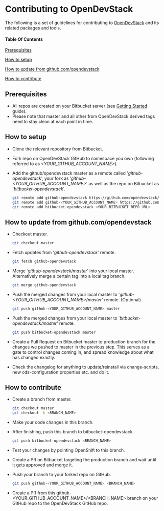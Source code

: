 # Contributing to OpenDevStack

The following is a set of guidelines for contributing to [OpenDevStack](https://github.com/opendevstack) and its related packages and tools.  

#### Table Of Contents

[Prerequisites](#prerequisites)

[How to setup](#how-to-setup)

[How to update from github.com/opendevstack](#how-to-update-from-github.com/opendevstack)

[How to contribute](#how-to-contribute)




## Prerequisites
* All repos are created on your Bitbucket server (see [Getting Started](https://github.com/opendevstack) guide).
* Please note that master and all other from OpenDevStack derived tags need to stay clean at each point in time.



## How to setup

* Clone the relevant repository from Bitbucket.

* Fork repo on OpenDevStack GitHub to namespace you own (following referred to as *<YOUR_GITHUB_ACCOUNT_NAME>*).

* Add the github/opendevstack master as a remote called '*github-opendevstack*', your fork as '*github-<YOUR_GITHUB_ACCOUNT_NAME>*' as well as the repo on Bitbucket as '*bitbucket-opendevstack*'.
  ```sh
  git remote add github-opendevstack https://github.com/opendevstack/<REPO_NAME>.git
  git remote add github-<YOUR_GITHUB_ACCOUNT_NAME> https://github.com/<YOUR_GITHUB_ACCOUNT_NAME>/<REPO_NAME>.git
  git remote add bitbucket-opendevstack <YOUR_BITBUCKET_REPO_URL>
  ```



## How to update from github.com/opendevstack

* Checkout master.
  ```sh
  git checkout master
  ```

* Fetch updates from '*github-opendevstack*' remote.
  ```sh
  git fetch github-opendevstack
  ```

* Merge '*github-opendevstack/master*' into your local master. Alternatively merge a certain tag into a local tag branch.
  ```sh
  git merge github-opendevstack
  ```

* Push the merged changes from your local master to '*github-<YOUR_GITHUB_ACCOUNT_NAME>/master*' remote. (Optional)
  ```sh
  git push github-<YOUR_GITHUB_ACCOUNT_NAME> master
  ```

* Push the merged changes from your local master to '*bitbucket-opendevstack/master*' remote.
  ```sh
  git push bitbucket-opendevstack master
  ```

* Create a Pull Request on Bitbucket master to production branch for the changes we pushed to master in the previous step. This serves as a gate to control changes coming in, and spread knowledge about what has changed exactly.

* Check the changelog for anything to update/reinstall via change-scripts, new ods-configuration properties etc. and do it.
  


## How to contribute

* Create a branch from master.
  ```sh
  git checkout master
  git checkout -b <BRANCH_NAME>
  ```

* Make your code changes in this branch.

* After finishing, push this branch to bitbucket-opendevstack.
  ```sh
  git push bitbucket-opendevstack <BRANCH_NAME>
  ```
  
* Test your changes by pointing OpenShift to this branch.
  
* Create a PR on Bitbucket targeting the production branch and wait until it gets approved and merge it.

* Push your branch to your forked repo on GitHub.
  ```sh
  git push github-<YOUR_GITHUB_ACCOUNT_NAME> <BRANCH_NAME>
  ```

* Create a PR from this github-<YOUR_GITHUB_ACCOUNT_NAME>/<BRANCH_NAME> branch on your GitHub repo to the OpenDevStack GitHub repo. 